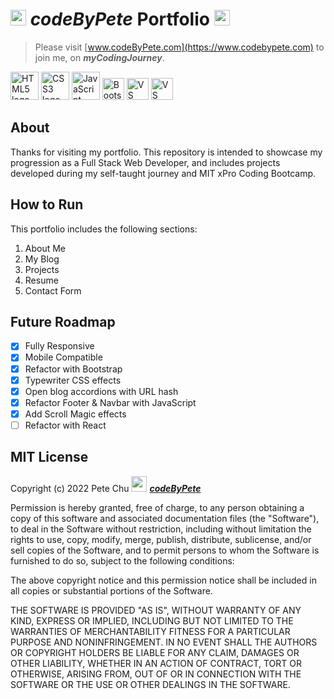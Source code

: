 # <img src='https://www.codebypete.com/pics/pharma2code_icon.gif' alt='codeByPete logo' width='25'> ***codeByPete*** **Portfolio** <img src='https://www.codebypete.com/pics/about/mitxPro_logoStacked.jpg' alt='MIT xPro logo' width='25'>

>Please visit [www.codeByPete.com](https://www.codebypete.com) to join me, on ***myCodingJourney***.  

<img src='https://www.codebypete.com/pics/about/html5_logo.gif' alt='HTML5 logo' height='45'> <img src='https://www.codebypete.com/pics/about/css3_logo.gif' alt='CSS3 logo' height='45'> <img src='https://www.codebypete.com/pics/about/javascript_logo.gif' alt='JavaScript logo' height='45'> <img src='https://www.codebypete.com/pics/about/bootstrap-logo.svg' alt='Bootstrap logo' height='35'> <img src='https://www.codebypete.com/pics/about/gitLogoOrangeRed.png' alt='VS Code logo' height='35'> <img src='https://www.codebypete.com/pics/about/vsCodeLogo.png' alt='VS Code logo' height='35'>

## About
Thanks for visiting my portfolio. This repository is intended to showcase my progression as a Full Stack Web Developer, and includes projects developed during my self-taught journey and MIT xPro Coding Bootcamp.

## How to Run


This portfolio includes the following sections:
1. About Me
2. My Blog
3. Projects
4. Resume
5. Contact Form

## Future Roadmap
- [x] Fully Responsive
- [x] Mobile Compatible
- [x] Refactor with Bootstrap
- [x] Typewriter CSS effects
- [x] Open blog accordions with URL hash
- [x] Refactor Footer & Navbar with JavaScript
- [x] Add Scroll Magic effects
- [ ] Refactor with React

## MIT License

Copyright (c) 2022 Pete Chu <img src='https://www.codebypete.com/pics/pharma2code_icon.gif' alt='codeByPete logo' width='25'> ***[codeByPete](https://www.codebypete.com/)***

Permission is hereby granted, free of charge, to any person obtaining a copy of this software and associated documentation files (the "Software"), to deal in the Software without restriction, including without limitation the rights to use, copy, modify, merge, publish, distribute, sublicense, and/or sell copies of the Software, and to permit persons to whom the Software is furnished to do so, subject to the following conditions:

The above copyright notice and this permission notice shall be included in all copies or substantial portions of the Software.

THE SOFTWARE IS PROVIDED "AS IS", WITHOUT WARRANTY OF ANY KIND, EXPRESS OR IMPLIED, INCLUDING BUT NOT LIMITED TO THE WARRANTIES OF MERCHANTABILITY FITNESS FOR A PARTICULAR PURPOSE AND NONINFRINGEMENT. IN NO EVENT SHALL THE AUTHORS OR COPYRIGHT HOLDERS BE LIABLE FOR ANY CLAIM, DAMAGES OR OTHER LIABILITY, WHETHER IN AN ACTION OF CONTRACT, TORT OR OTHERWISE, ARISING FROM, OUT OF OR IN CONNECTION WITH THE SOFTWARE OR THE USE OR OTHER DEALINGS IN THE SOFTWARE.

